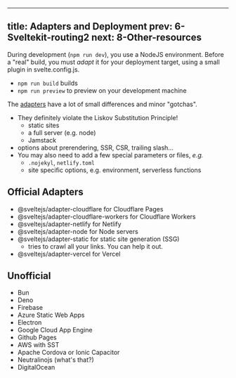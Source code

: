 
---
title: Adapters and Deployment
prev: 6-Sveltekit-routing2
next: 8-Other-resources
---

During development (`npm run dev`), you use a NodeJS environment.
Before a "real" build, you must _adapt_ it for your deployment target, using a small plugin in svelte.config.js.

- `npm run build` builds
- `npm run preview` to preview on your development machine

The [adapters](https://kit.svelte.dev/docs/adapters) have a lot of small differences and minor "gotchas".

 - They definitely violate the Liskov Substitution Principle!
   - static sites
   - a full server (e.g. node)
   - Jamstack
 - options about prerendering, SSR, CSR, trailing slash...
 - You may also need to add a few special parameters or files, _e.g._
   - `.nojekyl`, `netlify.toml`
   - site specific options, e.g. environment, serverless functions

## Official Adapters
 - @sveltejs/adapter-cloudflare for Cloudflare Pages
 - @sveltejs/adapter-cloudflare-workers for Cloudflare Workers
 - @sveltejs/adapter-netlify for Netlify
 - @sveltejs/adapter-node for Node servers
 - @sveltejs/adapter-static for static site generation (SSG)
   - tries to crawl all your links.  You can help it out.
 - @sveltejs/adapter-vercel for Vercel

## Unofficial
 - Bun
 - Deno
 - Firebase
 - Azure Static Web Apps
 - Electron
 - Google Cloud App Engine
 - Github Pages
 - AWS with SST
 - Apache Cordova or Ionic Capacitor
 - Neutralinojs (what's that?)
 - DigitalOcean

